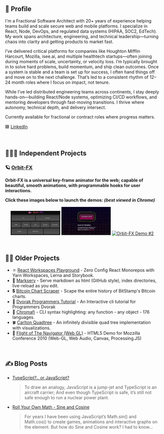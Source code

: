 ## 👤 Profile 

I'm a Fractional Software Architect with 20+ years of experience helping teams build and scale secure web and mobile platforms. I specialize in React, Node, DevOps, and regulated data systems (HIPAA, SOC2, EdTech). My work spans architecture, engineering, and technical leadership—turning chaos into clarity and getting products to market fast.

I’ve delivered critical platforms for companies like Houghton Mifflin Harcourt, Mozilla, isee.ai, and multiple healthtech startups—often joining during moments of scale, uncertainty, or velocity loss. I’m typically brought in to solve hard problems, build momentum, and ship clean outcomes. Once a system is stable and a team is set up for success, I often hand things off and move on to the next challenge. That’s led to a consistent rhythm of 12–24 month roles where I focus on impact, not tenure.

While I’ve led distributed engineering teams across continents, I stay deeply hands-on—building React/Node systems, optimizing CI/CD workflows, and mentoring developers through fast-moving transitions. I thrive where autonomy, technical depth, and delivery intersect.

Currently available for fractional or contract roles where progress matters.

🟦 [LinkedIn](https://www.linkedin.com/in/f1lt3r/)

<br/>

## 🧑‍💻✨ Independent Projects

### 🪐 [Orbit-FX](https://github.com/F1LT3R/orbit-fx)

**Orbit-FX is a universal key-frame animator for the web; capable of beautiful, smooth animations, with programmable hooks for user interactions.**

**Click these images below to launch the demos: _(best viewed in Chrome)_**

<p align="center"><a href="https://f1lt3r.github.io/orbit-fx/public/"><img width="32%" alt="Orbit-FX Demo #1" src="https://github.com/F1LT3R/orbit-fx/raw/main/public/assets/demo-screenshot.png" /></a>
<a href="https://f1lt3r.github.io/orbit-fx/public/examples/example-3/"><img width="32%" alt="Orbit-FX Demo #1" src="https://github.com/F1LT3R/orbit-fx/raw/main/public/assets/demo-2-css-keyframes-svg-filters.png" /></a>
<a href="https://f1lt3r.github.io/orbit-fx/public/examples/example-4/"><img width="32%" alt="Orbit-FX Demo #2" src="https://github.com/user-attachments/assets/544fc783-73ed-4b3c-b714-09dce7e1cf4a" /></a></p>

<br/>

## 👨‍💻 Older Projects 

- ⚛️ [React Workspaces Playground](https://github.com/react-workspaces/react-workspaces-playground) - Zero Config React Monorepos with Yarn Workspaces, Lerna and Storybook. 
- 🏁 [Markserv](https://github.com/markserv/markserv) - Serve markdown as html (GitHub style), index directories, live-reload as you edit.
- 💲 [Bitcoin Chart Scraper](https://github.com/F1LT3R/bitcoin-scraper) - Scape the entire history of BitStamp's Bitcoin charts.
- 💾 [Dvorak Programmers Tutorial](https://github.com/F1LT3R/dvorak-programmers-tutorial) - An Interactive cli tutorial for Programmers Dvorak 
- 🦅 [Chromafi](https://github.com/F1LT3R/chromafi) - CLI syntax highlighting: any function - any object - 176 languages. 
- 🍀 [Carlton Quadtree](https://github.com/F1LT3R/carlton-quadtree) - An infinitely divisible quad tree implementation with visualizations.
- 🚀 [Flight of The Navigator (Web GL)](https://f1lt3r.github.io/flight-of-the-navigator) - HTML5 Demo for Mozzilla Conference 2010 (Web-GL, Web Audio, Canvas, Processing.JS)


<br/>

## ✍ Blog Posts 

- [TypeScript?.. or JavaScript?](https://f1lt3r.io/typescript-or-javascript)
    > To draw an analogy, JavaScript is a jump-jet and TypeScript is an aircraft carrier; And even though TypeScript is safe, it’s still not safe enough to run a nuclear power plant.
- [Roll Your Own Math - Sine and Cosine](https://f1lt3r.io/roll-your-own-math-sine-cosine)
    > For years I have been using JavaScript’s Math.sin() and Math.cos() to create games, animations and interactive graphs on the <canvas> element. But how do Sine and Cosine work? I had to know…</p>
